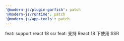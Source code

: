 ```yaml
---
'@modern-js/plugin-garfish': patch
'@modern-js/runtime': patch
'@modern-js/app-tools': patch
---
```


feat: support react 18 ssr
feat: 支持 React 18 下使用 SSR
